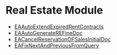 # Real Estate Module
  - [EAAutoExtendExpiredRentContracts](/entity-flows/realestate/EAAutoExtendExpiredRentContracts.md)
  - [EAAutoGenerateREFineDoc](/entity-flows/realestate/EAAutoGenerateREFineDoc.md)
  - [EACancelReservationOFSalesInitialDoc](/entity-flows/realestate/EACancelReservationOFSalesInitialDoc.md)
  - [EAFixNextAndPreviousFromQuery](/entity-flows/realestate/EAFixNextAndPreviousFromQuery.md)
